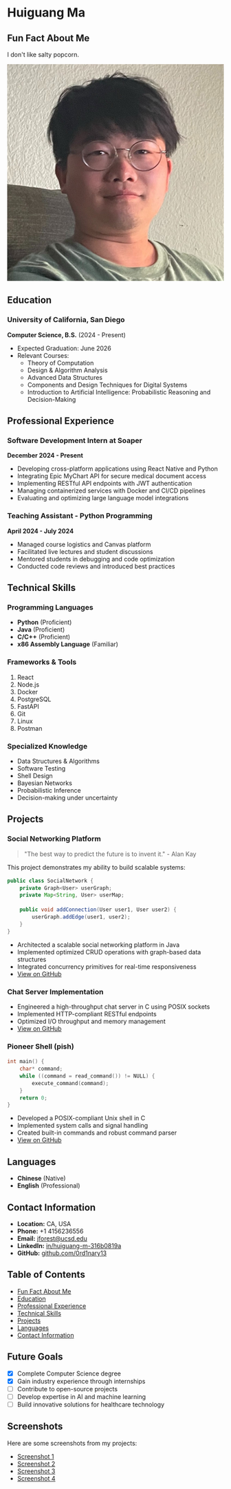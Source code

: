 # Huiguang Ma

## Fun Fact About Me
I don't like salty popcorn.

![Profile Picture](head.jpeg)

## Education
### University of California, San Diego
**Computer Science, B.S.** (2024 - Present)
- Expected Graduation: June 2026
- Relevant Courses:
  - Theory of Computation
  - Design & Algorithm Analysis
  - Advanced Data Structures
  - Components and Design Techniques for Digital Systems
  - Introduction to Artificial Intelligence: Probabilistic Reasoning and Decision-Making

## Professional Experience
### Software Development Intern at Soaper
**December 2024 - Present**
- Developing cross-platform applications using React Native and Python
- Integrating Epic MyChart API for secure medical document access
- Implementing RESTful API endpoints with JWT authentication
- Managing containerized services with Docker and CI/CD pipelines
- Evaluating and optimizing large language model integrations

### Teaching Assistant - Python Programming
**April 2024 - July 2024**
- Managed course logistics and Canvas platform
- Facilitated live lectures and student discussions
- Mentored students in debugging and code optimization
- Conducted code reviews and introduced best practices

## Technical Skills
### Programming Languages
- **Python** (Proficient)
- **Java** (Proficient)
- **C/C++** (Proficient)
- **x86 Assembly Language** (Familiar)

### Frameworks & Tools
1. React
2. Node.js
3. Docker
4. PostgreSQL
5. FastAPI
6. Git
7. Linux
8. Postman

### Specialized Knowledge
- Data Structures & Algorithms
- Software Testing
- Shell Design
- Bayesian Networks
- Probabilistic Inference
- Decision-making under uncertainty

## Projects
### Social Networking Platform
> "The best way to predict the future is to invent it." - Alan Kay

This project demonstrates my ability to build scalable systems:
```java
public class SocialNetwork {
    private Graph<User> userGraph;
    private Map<String, User> userMap;
    
    public void addConnection(User user1, User user2) {
        userGraph.addEdge(user1, user2);
    }
}
```

- Architected a scalable social networking platform in Java
- Implemented optimized CRUD operations with graph-based data structures
- Integrated concurrency primitives for real-time responsiveness
- [View on GitHub](https://github.com/0rd1nary13/Social-Networking)

### Chat Server Implementation
- Engineered a high-throughput chat server in C using POSIX sockets
- Implemented HTTP-compliant RESTful endpoints
- Optimized I/O throughput and memory management
- [View on GitHub](https://github.com/ucsd-cse29-fa24/pa3-chat-server-0rd1nary13)

### Pioneer Shell (pish)
```c
int main() {
    char* command;
    while ((command = read_command()) != NULL) {
        execute_command(command);
    }
    return 0;
}
```

- Developed a POSIX-compliant Unix shell in C
- Implemented system calls and signal handling
- Created built-in commands and robust command parser
- [View on GitHub](https://github.com/ucsd-cse29-fa24/pa5-pish-0rd1nary13)

## Languages
- **Chinese** (Native)
- **English** (Professional)

## Contact Information
- **Location:** CA, USA
- **Phone:** +1 4156236556
- **Email:** jforest@ucsd.edu
- **LinkedIn:** [in/huiguang-m-316b0819a](https://www.linkedin.com/in/huiguang-m-316b0819a)
- **GitHub:** [github.com/0rd1nary13](https://github.com/0rd1nary13)

## Table of Contents
- [Fun Fact About Me](#fun-fact-about-me)
- [Education](#education)
- [Professional Experience](#professional-experience)
- [Technical Skills](#technical-skills)
- [Projects](#projects)
- [Languages](#languages)
- [Contact Information](#contact-information)

## Future Goals
- [x] Complete Computer Science degree
- [x] Gain industry experience through internships
- [ ] Contribute to open-source projects
- [ ] Develop expertise in AI and machine learning
- [ ] Build innovative solutions for healthcare technology

## Screenshots
Here are some screenshots from my projects:
- [Screenshot 1](screenshot/截屏2025-04-02%20下午1.08.25.png)
- [Screenshot 2](screenshot/截屏2025-04-02%20下午12.59.11.png)
- [Screenshot 3](screenshot/截屏2025-04-02%20下午1.10.39.png)
- [Screenshot 4](screenshot/截屏2025-04-02%20下午1.01.24.png)
